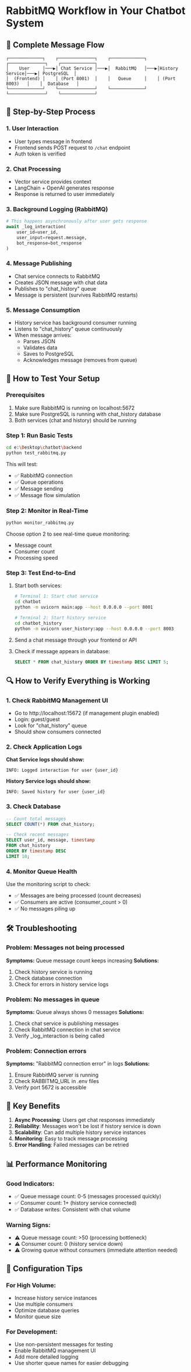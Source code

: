 # RabbitMQ Workflow in Your Chatbot System

## 🔄 Complete Message Flow

```
┌─────────────┐    ┌──────────────┐    ┌─────────────┐    ┌──────────────┐    ┌─────────────┐
│    User     │───▶│ Chat Service │───▶│  RabbitMQ   │───▶│History Service│───▶│ PostgreSQL  │
│  (Frontend) │    │ (Port 8001)  │    │   Queue     │    │ (Port 8003)   │    │  Database   │
└─────────────┘    └──────────────┘    └─────────────┘    └──────────────┘    └─────────────┘
```

## 📝 Step-by-Step Process

### 1. User Interaction
- User types message in frontend
- Frontend sends POST request to `/chat` endpoint
- Auth token is verified

### 2. Chat Processing
- Vector service provides context
- LangChain + OpenAI generates response
- Response is returned to user immediately

### 3. Background Logging (RabbitMQ)
```python
# This happens asynchronously after user gets response
await _log_interaction(
    user_id=user_id,
    user_input=request.message,
    bot_response=bot_response
)
```

### 4. Message Publishing
- Chat service connects to RabbitMQ
- Creates JSON message with chat data
- Publishes to "chat_history" queue
- Message is persistent (survives RabbitMQ restarts)

### 5. Message Consumption
- History service has background consumer running
- Listens to "chat_history" queue continuously
- When message arrives:
  - Parses JSON
  - Validates data
  - Saves to PostgreSQL
  - Acknowledges message (removes from queue)

## 🚀 How to Test Your Setup

### Prerequisites
1. Make sure RabbitMQ is running on localhost:5672
2. Make sure PostgreSQL is running with chat_history database
3. Both services (chat and history) should be running

### Step 1: Run Basic Tests
```bash
cd e:\Desktop\chatbot\backend
python test_rabbitmq.py
```

This will test:
- ✅ RabbitMQ connection
- ✅ Queue operations
- ✅ Message sending
- ✅ Message flow simulation

### Step 2: Monitor in Real-Time
```bash
python monitor_rabbitmq.py
```

Choose option 2 to see real-time queue monitoring:
- Message count
- Consumer count
- Processing speed

### Step 3: Test End-to-End
1. Start both services:
   ```bash
   # Terminal 1: Start chat service
   cd chatbot
   python -m uvicorn main:app --host 0.0.0.0 --port 8001

   # Terminal 2: Start history service
   cd chatbot_history
   python -m uvicorn user_history:app --host 0.0.0.0 --port 8003
   ```

2. Send a chat message through your frontend or API
3. Check if message appears in database:
   ```sql
   SELECT * FROM chat_history ORDER BY timestamp DESC LIMIT 5;
   ```

## 🔍 How to Verify Everything is Working

### 1. Check RabbitMQ Management UI
- Go to http://localhost:15672 (if management plugin enabled)
- Login: guest/guest
- Look for "chat_history" queue
- Should show consumers connected

### 2. Check Application Logs
**Chat Service logs should show:**
```
INFO: Logged interaction for user {user_id}
```

**History Service logs should show:**
```
INFO: Saved history for user {user_id}
```

### 3. Check Database
```sql
-- Count total messages
SELECT COUNT(*) FROM chat_history;

-- Check recent messages
SELECT user_id, message, timestamp 
FROM chat_history 
ORDER BY timestamp DESC 
LIMIT 10;
```

### 4. Monitor Queue Health
Use the monitoring script to check:
- ✅ Messages are being processed (count decreases)
- ✅ Consumers are active (consumer_count > 0)
- ✅ No messages piling up

## 🛠️ Troubleshooting

### Problem: Messages not being processed
**Symptoms:** Queue message count keeps increasing
**Solutions:**
1. Check history service is running
2. Check database connection
3. Check for errors in history service logs

### Problem: No messages in queue
**Symptoms:** Queue always shows 0 messages
**Solutions:**
1. Check chat service is publishing messages
2. Check RabbitMQ connection in chat service
3. Verify _log_interaction is being called

### Problem: Connection errors
**Symptoms:** "RabbitMQ connection error" in logs
**Solutions:**
1. Ensure RabbitMQ server is running
2. Check RABBITMQ_URL in .env files
3. Verify port 5672 is accessible

## 🎯 Key Benefits

1. **Async Processing**: Users get chat responses immediately
2. **Reliability**: Messages won't be lost if history service is down
3. **Scalability**: Can add multiple history service instances
4. **Monitoring**: Easy to track message processing
5. **Error Handling**: Failed messages can be retried

## 📊 Performance Monitoring

### Good Indicators:
- ✅ Queue message count: 0-5 (messages processed quickly)
- ✅ Consumer count: 1+ (history service connected)
- ✅ Database writes: Consistent with chat volume

### Warning Signs:
- ⚠️ Queue message count: >50 (processing bottleneck)
- ⚠️ Consumer count: 0 (history service down)
- ⚠️ Growing queue without consumers (immediate attention needed)

## 🔧 Configuration Tips

### For High Volume:
- Increase history service instances
- Use multiple consumers
- Optimize database queries
- Monitor queue size

### For Development:
- Use non-persistent messages for testing
- Enable RabbitMQ management UI
- Add more detailed logging
- Use shorter queue names for easier debugging
